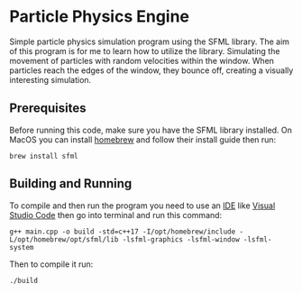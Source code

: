 # Particle Physics Engine

Simple particle physics simulation program using the SFML library. The aim of this program is for me to learn how to utilize the library. Simulating the movement of particles with random velocities within the window. When particles reach the edges of the window, they bounce off, creating a visually interesting simulation.

## Prerequisites
Before running this code, make sure you have the SFML library installed. On MacOS you can install [homebrew](https://brew.sh/) and follow their install guide then run:

```shell
brew install sfml
```

## Building and Running
To compile and then run the program you need to use an [IDE](https://en.wikipedia.org/wiki/Integrated_development_environment) like [Visual Studio Code](https://code.visualstudio.com/) then go into terminal and run this command:

```shell
g++ main.cpp -o build -std=c++17 -I/opt/homebrew/include -L/opt/homebrew/opt/sfml/lib -lsfml-graphics -lsfml-window -lsfml-system
```

Then to compile it run:

```shell
./build
```

